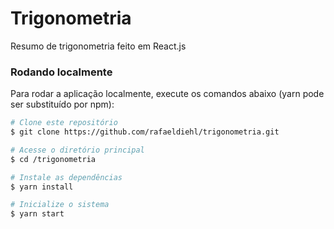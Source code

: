 # Trigonometria

Resumo de trigonometria feito em React.js

### Rodando localmente

Para rodar a aplicação localmente, execute os comandos abaixo (yarn pode ser substituído por npm):

```bash
# Clone este repositório
$ git clone https://github.com/rafaeldiehl/trigonometria.git 

# Acesse o diretório principal
$ cd /trigonometria

# Instale as dependências
$ yarn install

# Inicialize o sistema
$ yarn start
```
